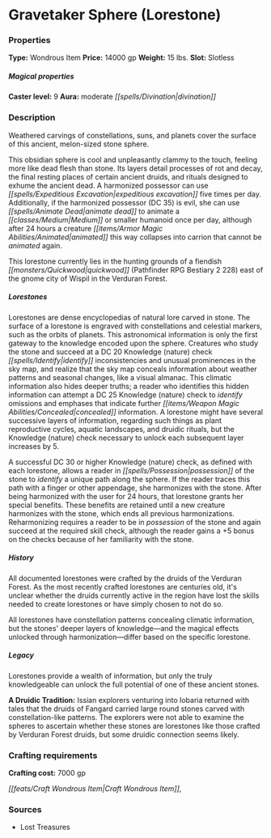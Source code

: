 ﻿---
Title: "Gravetaker Sphere (Lorestone)"
Type: "Wondrous Item"
Price: "14000 gp"
Weight: "15 lbs."
Slot: "Slotless"
Caster level: "9"
Aura: "moderate divination"
Description: |
  "_Weathered carvings of constellations, suns, and planets cover the surface of this ancient, melon-sized stone sphere._
  This obsidian sphere is cool and unpleasantly clammy to the touch, feeling more like dead flesh than stone. Its layers detail processes of rot and decay, the final resting places of certain ancient druids, and rituals designed to exhume the ancient dead. A harmonized possessor can use _expeditious excavation_ five times per day. Additionally, if the harmonized possessor (DC 35) is evil, she can use _animate dead_ to animate a Medium or smaller humanoid once per day, although after 24 hours a creature animated this way collapses into carrion that cannot be animated again.
  This _lorestone_ currently lies in the hunting grounds of a fiendish quickwood (_Pathfinder RPG Bestiary 2_ 228) east of the gnome city of Wispil in the Verduran Forest.
  ### Lorestones
  _Lorestones_ are dense encyclopedias of natural lore carved in stone. The surface of a _lorestone_ is engraved with constellations and celestial markers, such as the orbits of planets. This astronomical information is only the first gateway to the knowledge encoded upon the sphere. Creatures who study the stone and succeed at a DC 20 Knowledge (nature) check identify inconsistencies and unusual prominences in the sky map, and realize that the sky map conceals information about weather patterns and seasonal changes, like a visual almanac. This climatic information also hides deeper truths; a reader who identifies this hidden information can attempt a DC 25 Knowledge (nature) check to identify omissions and emphases that indicate further concealed information. A _lorestone_ might have several successive layers of information, regarding such things as plant reproductive cycles, aquatic landscapes, and druidic rituals, but the Knowledge (nature) check necessary to unlock each subsequent layer increases by 5.
  A successful DC 30 or higher Knowledge (nature) check, as defined with each _lorestone_, allows a reader in possession of the stone to identify a unique path along the sphere. If the reader traces this path with a finger or other appendage, she harmonizes with the stone. After being harmonized with the user for 24 hours, that _lorestone_ grants her special benefits. These benefits are retained until a new creature harmonizes with the stone, which ends all previous harmonizations. Reharmonizing requires a reader to be in possession of the stone and again succeed at the required skill check, although the reader gains a +5 bonus on the checks because of her familiarity with the stone.
  ### History
  All documented _lorestones_ were crafted by the druids of the Verduran Forest. As the most recently crafted _lorestones_ are centuries old, it's unclear whether the druids currently active in the region have lost the skills needed to create _lorestones_ or have simply chosen to not do so.
  All _lorestones_ have constellation patterns concealing climatic information, but the stones' deeper layers of knowledge—and the magical effects unlocked through harmonization—differ based on the specific lorestone.
  ### Legacy
  _Lorestones_ provide a wealth of information, but only the truly knowledgeable can unlock the full potential of one of these ancient stones.
  **A Druidic Tradition:** Issian explorers venturing into Iobaria returned with tales that the druids of Fangard carried large round stones carved with constellation-like patterns. The explorers were not able to examine the spheres to ascertain whether these stones are _lorestones_ like those crafted by Verduran Forest druids, but some druidic connection seems likely."
Crafting cost: "7000 gp"
Sources: "['Lost Treasures']"
---

# Gravetaker Sphere (Lorestone)

### Properties

**Type:** Wondrous Item **Price:** 14000 gp **Weight:** 15 lbs. **Slot:** Slotless

##### Magical properties

**Caster level:** 9 **Aura:** moderate _[[spells/Divination|divination]]_

### Description

Weathered carvings of constellations, suns, and planets cover the surface of this ancient, melon-sized stone sphere.

This obsidian sphere is cool and unpleasantly clammy to the touch, feeling more like dead flesh than stone. Its layers detail processes of rot and decay, the final resting places of certain ancient druids, and rituals designed to exhume the ancient dead. A harmonized possessor can use _[[spells/Expeditious Excavation|expeditious excavation]]_ five times per day. Additionally, if the harmonized possessor (DC 35) is evil, she can use _[[spells/Animate Dead|animate dead]]_ to animate a _[[classes/Medium|Medium]]_ or smaller humanoid once per day, although after 24 hours a creature _[[items/Armor Magic Abilities/Animated|animated]]_ this way collapses into carrion that cannot be _animated_ again.

This lorestone currently lies in the hunting grounds of a fiendish _[[monsters/Quickwood|quickwood]]_ (Pathfinder RPG Bestiary 2 228) east of the gnome city of Wispil in the Verduran Forest.

##### Lorestones

Lorestones are dense encyclopedias of natural lore carved in stone. The surface of a lorestone is engraved with constellations and celestial markers, such as the orbits of planets. This astronomical information is only the first gateway to the knowledge encoded upon the sphere. Creatures who study the stone and succeed at a DC 20 Knowledge (nature) check _[[spells/Identify|identify]]_ inconsistencies and unusual prominences in the sky map, and realize that the sky map conceals information about weather patterns and seasonal changes, like a visual almanac. This climatic information also hides deeper truths; a reader who identifies this hidden information can attempt a DC 25 Knowledge (nature) check to _identify_ omissions and emphases that indicate further _[[items/Weapon Magic Abilities/Concealed|concealed]]_ information. A lorestone might have several successive layers of information, regarding such things as plant reproductive cycles, aquatic landscapes, and druidic rituals, but the Knowledge (nature) check necessary to unlock each subsequent layer increases by 5.

A successful DC 30 or higher Knowledge (nature) check, as defined with each lorestone, allows a reader in _[[spells/Possession|possession]]_ of the stone to _identify_ a unique path along the sphere. If the reader traces this path with a finger or other appendage, she harmonizes with the stone. After being harmonized with the user for 24 hours, that lorestone grants her special benefits. These benefits are retained until a new creature harmonizes with the stone, which ends all previous harmonizations. Reharmonizing requires a reader to be in _possession_ of the stone and again succeed at the required skill check, although the reader gains a +5 bonus on the checks because of her familiarity with the stone.

##### History

All documented lorestones were crafted by the druids of the Verduran Forest. As the most recently crafted lorestones are centuries old, it's unclear whether the druids currently active in the region have lost the skills needed to create lorestones or have simply chosen to not do so.

All lorestones have constellation patterns concealing climatic information, but the stones' deeper layers of knowledge—and the magical effects unlocked through harmonization—differ based on the specific lorestone.

##### Legacy

Lorestones provide a wealth of information, but only the truly knowledgeable can unlock the full potential of one of these ancient stones.

**A Druidic Tradition:** Issian explorers venturing into Iobaria returned with tales that the druids of Fangard carried large round stones carved with constellation-like patterns. The explorers were not able to examine the spheres to ascertain whether these stones are lorestones like those crafted by Verduran Forest druids, but some druidic connection seems likely.

### Crafting requirements

**Crafting cost:** 7000 gp

_[[feats/Craft Wondrous Item|Craft Wondrous Item]]_,

### Sources

* Lost Treasures